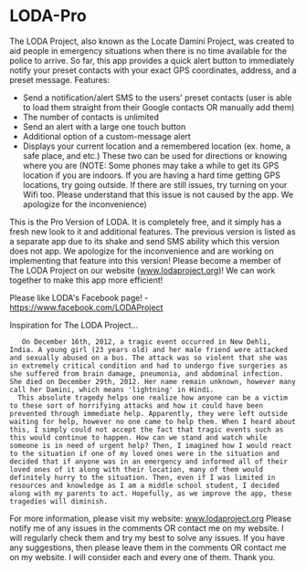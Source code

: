 # LODA-Pro
The LODA Project, also known as the Locate Damini Project, was created to aid people in emergency situations when there is no time available for the police to arrive. So far, this app provides a quick alert button to immediately notify your preset contacts with your exact GPS coordinates, address, and a preset message.
Features:
- Send a notification/alert SMS to the users' preset contacts (user is able to load them straight from their Google contacts OR manually add them)
- The number of contacts is unlimited
- Send an alert with a large one touch button
- Additional option of a custom-message alert
- Displays your current location and a remembered location (ex. home, a safe place, and etc.) These two can be used for directions or knowing where you are
(NOTE: Some phones may take a while to get its GPS location if you are indoors. If you are having a hard time getting GPS locations, try going outside. If there are still issues, try turning on your Wifi too. Please understand that this issue is not caused by the app. We apologize for the inconvenience)

This is the Pro Version of LODA. It is completely free, and it simply has a fresh new look to it and additional features. The previous version is listed as a separate app due to its shake and send SMS ability which this version does not app. We apologize for the inconvenience and are working on implementing that feature into this version! 
Please become a member of The LODA Project on our website (www.lodaproject.org)! We can work together to make this app more efficient! 

Please like LODA's Facebook page! - https://www.facebook.com/LODAProject
 
 Inspiration for The LODA Project...

       On December 16th, 2012, a tragic event occurred in New Dehli, India. A young girl (23 years old) and her male friend were attacked and sexually abused on a bus. The attack was so violent that she was in extremely critical condition and had to undergo five surgeries as she suffered from brain damage, pneumonia, and abdominal infection. She died on December 29th, 2012. Her name remain unknown, however many call her Damini, which means 'lightning' in Hindi.
      This absolute tragedy helps one realize how anyone can be a victim to these sort of horrifying attacks and how it could have been prevented through immediate help. Apparently, they were left outside waiting for help, however no one came to help them. When I heard about this, I simply could not accept the fact that tragic events such as this would continue to happen. How can we stand and watch while someone is in need of urgent help? Then, I imagined how I would react to the situation if one of my loved ones were in the situation and decided that if anyone was in an emergency and informed all of their loved ones of it along with their location, many of them would definitely hurry to the situation. Then, even if I was limited in resources and knowledge as I am a middle school student, I decided along with my parents to act. Hopefully, as we improve the app, these tragedies will diminish.

For more information, please visit my website: www.lodaproject.org
Please notify me of any issues in the comments OR contact me on my website. I will regularly check them and try my best to solve any issues.
If you have any suggestions, then please leave them in the comments OR contact me on my website. I will consider each and every one of them.
Thank you.

